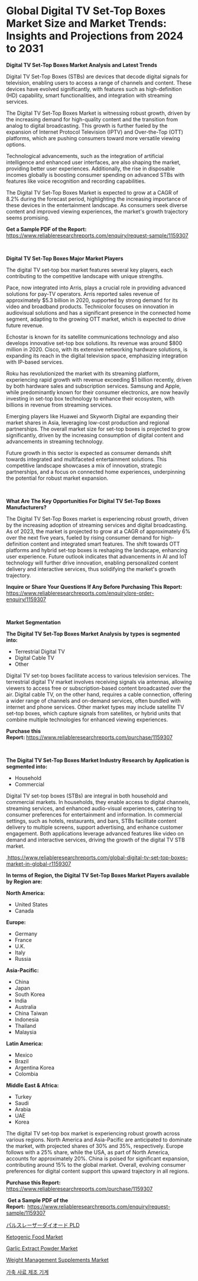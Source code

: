 <p><h1>Global Digital TV Set-Top Boxes Market Size and Market Trends: Insights and Projections from 2024 to 2031</h1></p><p><strong>Digital TV Set-Top Boxes Market Analysis and Latest Trends</strong></p>
<p><p>Digital TV Set-Top Boxes (STBs) are devices that decode digital signals for television, enabling users to access a range of channels and content. These devices have evolved significantly, with features such as high-definition (HD) capability, smart functionalities, and integration with streaming services.</p><p>The Digital TV Set-Top Boxes Market is witnessing robust growth, driven by the increasing demand for high-quality content and the transition from analog to digital broadcasting. This growth is further fueled by the expansion of Internet Protocol Television (IPTV) and Over-the-Top (OTT) platforms, which are pushing consumers toward more versatile viewing options. </p><p>Technological advancements, such as the integration of artificial intelligence and enhanced user interfaces, are also shaping the market, providing better user experiences. Additionally, the rise in disposable incomes globally is boosting consumer spending on advanced STBs with features like voice recognition and recording capabilities. </p><p>The Digital TV Set-Top Boxes Market is expected to grow at a CAGR of 8.2% during the forecast period, highlighting the increasing importance of these devices in the entertainment landscape. As consumers seek diverse content and improved viewing experiences, the market's growth trajectory seems promising.</p></p>
<p><strong>Get a Sample PDF of the Report:&nbsp;</strong> <a href="https://www.reliableresearchreports.com/enquiry/request-sample/1159307">https://www.reliableresearchreports.com/enquiry/request-sample/1159307</a></p>
<p>&nbsp;</p>
<p><strong>Digital TV Set-Top Boxes Major Market Players</strong></p>
<p><p>The digital TV set-top box market features several key players, each contributing to the competitive landscape with unique strengths. </p><p>Pace, now integrated into Arris, plays a crucial role in providing advanced solutions for pay-TV operators. Arris reported sales revenue of approximately $5.3 billion in 2020, supported by strong demand for its video and broadband products. Technicolor focuses on innovation in audiovisual solutions and has a significant presence in the connected home segment, adapting to the growing OTT market, which is expected to drive future revenue.</p><p>Echostar is known for its satellite communications technology and also develops innovative set-top box solutions. Its revenue was around $800 million in 2020. Cisco, with its extensive networking hardware solutions, is expanding its reach in the digital television space, emphasizing integration with IP-based services. </p><p>Roku has revolutionized the market with its streaming platform, experiencing rapid growth with revenue exceeding $1 billion recently, driven by both hardware sales and subscription services. Samsung and Apple, while predominantly known for their consumer electronics, are now heavily investing in set-top box technology to enhance their ecosystem, with billions in revenue from streaming services.</p><p>Emerging players like Huawei and Skyworth Digital are expanding their market shares in Asia, leveraging low-cost production and regional partnerships. The overall market size for set-top boxes is projected to grow significantly, driven by the increasing consumption of digital content and advancements in streaming technology.</p><p>Future growth in this sector is expected as consumer demands shift towards integrated and multifaceted entertainment solutions. This competitive landscape showcases a mix of innovation, strategic partnerships, and a focus on connected home experiences, underpinning the potential for robust market expansion.</p></p>
<p>&nbsp;</p>
<p><strong>What Are The Key Opportunities For Digital TV Set-Top Boxes Manufacturers?</strong></p>
<p><p>The Digital TV Set-Top Boxes market is experiencing robust growth, driven by the increasing adoption of streaming services and digital broadcasting. As of 2023, the market is projected to grow at a CAGR of approximately 6% over the next five years, fueled by rising consumer demand for high-definition content and integrated smart features. The shift towards OTT platforms and hybrid set-top boxes is reshaping the landscape, enhancing user experience. Future outlook indicates that advancements in AI and IoT technology will further drive innovation, enabling personalized content delivery and interactive services, thus solidifying the market's growth trajectory.</p></p>
<p><strong>Inquire or Share Your Questions If Any Before Purchasing This Report:</strong> <a href="https://www.reliableresearchreports.com/enquiry/pre-order-enquiry/1159307">https://www.reliableresearchreports.com/enquiry/pre-order-enquiry/1159307</a></p>
<p>&nbsp;</p>
<p><strong>Market Segmentation</strong></p>
<p><strong>The Digital TV Set-Top Boxes Market Analysis by types is segmented into:</strong></p>
<p><ul><li>Terrestrial Digital TV</li><li>Digital Cable TV</li><li>Other</li></ul></p>
<p><p>Digital TV set-top boxes facilitate access to various television services. The terrestrial digital TV market involves receiving signals via antennas, allowing viewers to access free or subscription-based content broadcasted over the air. Digital cable TV, on the other hand, requires a cable connection, offering a wider range of channels and on-demand services, often bundled with internet and phone services. Other market types may include satellite TV set-top boxes, which capture signals from satellites, or hybrid units that combine multiple technologies for enhanced viewing experiences.</p></p>
<p><strong>Purchase this Report:&nbsp;</strong><a href="https://www.reliableresearchreports.com/purchase/1159307">https://www.reliableresearchreports.com/purchase/1159307</a></p>
<p>&nbsp;</p>
<p><strong>The Digital TV Set-Top Boxes Market Industry Research by Application is segmented into:</strong></p>
<p><ul><li>Household</li><li>Commercial</li></ul></p>
<p><p>Digital TV set-top boxes (STBs) are integral in both household and commercial markets. In households, they enable access to digital channels, streaming services, and enhanced audio-visual experiences, catering to consumer preferences for entertainment and information. In commercial settings, such as hotels, restaurants, and bars, STBs facilitate content delivery to multiple screens, support advertising, and enhance customer engagement. Both applications leverage advanced features like video on demand and interactive services, driving the growth of the digital TV STB market.</p></p>
<p><a href="https://www.reliableresearchreports.com/global-digital-tv-set-top-boxes-market-in-global-r1159307">&nbsp;https://www.reliableresearchreports.com/global-digital-tv-set-top-boxes-market-in-global-r1159307</a></p>
<p><strong>In terms of Region, the Digital TV Set-Top Boxes Market Players available by Region are:</strong></p>
<p>
    <p> <strong> North America: </strong>
        <ul>
            <li>United States</li>
            <li>Canada</li>
        </ul>
        </p> 
    <p> <strong> Europe: </strong>
        <ul>
            <li>Germany</li>
            <li>France</li>
            <li>U.K.</li>
            <li>Italy</li>
            <li>Russia</li>
        </ul>
        </p> 
    <p> <strong> Asia-Pacific: </strong>
        <ul>
            <li>China</li>
            <li>Japan</li>
            <li>South Korea</li>
            <li>India</li>
            <li>Australia</li>
            <li>China Taiwan</li>
            <li>Indonesia</li>
            <li>Thailand</li>
            <li>Malaysia</li>
        </ul>
        </p> 
    <p> <strong> Latin America: </strong>
        <ul>
            <li>Mexico</li>
            <li>Brazil</li>
            <li>Argentina Korea</li>
            <li>Colombia</li>
        </ul>
        </p> 
    <p> <strong> Middle East & Africa: </strong>
        <ul>
            <li>Turkey</li>
            <li>Saudi</li>
            <li>Arabia</li>
            <li>UAE</li>
            <li>Korea</li>
        </ul>
    </p>
    </p>
<p><p>The digital TV set-top box market is experiencing robust growth across various regions. North America and Asia-Pacific are anticipated to dominate the market, with projected shares of 30% and 35%, respectively. Europe follows with a 25% share, while the USA, as part of North America, accounts for approximately 20%. China is poised for significant expansion, contributing around 15% to the global market. Overall, evolving consumer preferences for digital content support this upward trajectory in all regions.</p></p>
<p><strong>Purchase this Report: </strong><a href="https://www.reliableresearchreports.com/purchase/1159307">https://www.reliableresearchreports.com/purchase/1159307</a></p>
<p>&nbsp;<strong>Get a Sample PDF of the Report:&nbsp;&nbsp;</strong><a href="https://www.reliableresearchreports.com/enquiry/request-sample/1159307">https://www.reliableresearchreports.com/enquiry/request-sample/1159307</a></p>
<p><strong></strong></p>
<p><p><a href="https://medium.com/@isnamukti10_96948/pulsed-laser-diodes-pld-market-%E3%81%AE%E3%82%B0%E3%83%AD%E3%83%BC%E3%83%90%E3%83%AB%E5%B8%82%E5%A0%B4%E6%A6%82%E8%A6%81%E3%81%AF-%E4%B8%96%E7%95%8C%E3%81%8A%E3%82%88%E3%81%B3%E4%B8%BB%E8%A6%81%E5%B8%82%E5%A0%B4%E3%81%AB%E3%81%8A%E3%81%91%E3%82%8B%E6%A5%AD%E7%95%8C%E3%81%AB%E5%BD%B1%E9%9F%BF%E3%82%92%E4%B8%8E%E3%81%88%E3%82%8B%E4%B8%BB%E8%A6%81%E3%81%AA%E3%83%88%E3%83%AC%E3%83%B3%E3%83%89%E3%81%AB%E3%81%A4%E3%81%84%E3%81%A6-%E7%8B%AC%E8%87%AA%E3%81%AE%E8%A6%96%E7%82%B9%E3%82%92%E6%8F%90%E4%BE%9B%E3%81%97%E3%81%BE%E3%81%99-42f41db53ba7">パルスレーザーダイオード PLD</a></p><p><a href="https://www.linkedin.com/pulse/ketogenic-food-market-research-report-exploring-size-revenue-cmbue?trackingId=uRstT14SRy%2BqaZemwyGKCw%3D%3D">Ketogenic Food Market</a></p><p><a href="https://issuu.com/reportprime-2/docs/garlic-extract-powder-market-size-2_46e8de20777d11">Garlic Extract Powder Market</a></p><p><a href="https://www.linkedin.com/pulse/unveiling-market-trends-global-weight-management-supplements-de53e?trackingId=sbghni0JQFi33otfjaHYbA%3D%3D">Weight Management Supplements Market</a></p><p><a href="https://medium.com/@roula.ayoub-saad/cattle-feed-making-machine-market-%EC%9D%98-%EA%B8%80%EB%A1%9C%EB%B2%8C-%EC%8B%9C%EC%9E%A5-%EA%B0%9C%EC%9A%94%EB%8A%94-%EC%A0%84-%EC%84%B8%EA%B3%84-%EB%B0%8F-%EC%A3%BC%EC%9A%94-%EC%8B%9C%EC%9E%A5%EC%9D%98-%EC%82%B0%EC%97%85%EC%97%90-%EC%98%81%ED%96%A5%EC%9D%84-%EB%AF%B8%EC%B9%98%EB%8A%94-%EC%A3%BC%EC%9A%94-%ED%8A%B8%EB%A0%8C%EB%93%9C%EC%97%90-%EB%8C%80%ED%95%9C-%EB%8F%85%ED%8A%B9%ED%95%9C-%EA%B4%80%EC%A0%90%EC%9D%84-%EC%A0%9C%EA%B3%B5%ED%95%A9%EB%8B%88%EB%8B%A4-6cb024452750">가축 사료 제조 기계</a></p></p>